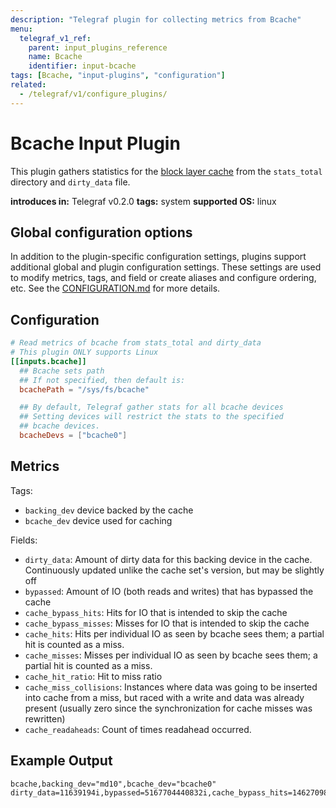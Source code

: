 ```yaml
---
description: "Telegraf plugin for collecting metrics from Bcache"
menu:
  telegraf_v1_ref:
    parent: input_plugins_reference
    name: Bcache
    identifier: input-bcache
tags: [Bcache, "input-plugins", "configuration"]
related:
  - /telegraf/v1/configure_plugins/
---
```


# Bcache Input Plugin

This plugin gathers statistics for the [block layer cache](https://docs.kernel.org/admin-guide/bcache.html)
from the `stats_total` directory and `dirty_data` file.

**introduces in:** Telegraf v0.2.0
**tags:** system
**supported OS:** linux

[bcache]: https://docs.kernel.org/admin-guide/bcache.html

## Global configuration options <!-- @/docs/includes/plugin_config.md -->

In addition to the plugin-specific configuration settings, plugins support
additional global and plugin configuration settings. These settings are used to
modify metrics, tags, and field or create aliases and configure ordering, etc.
See the [CONFIGURATION.md](/telegraf/v1/configuration/#plugins) for more details.

[CONFIGURATION.md]: ../../../docs/CONFIGURATION.md#plugins

## Configuration

```toml @sample.conf
# Read metrics of bcache from stats_total and dirty_data
# This plugin ONLY supports Linux
[[inputs.bcache]]
  ## Bcache sets path
  ## If not specified, then default is:
  bcachePath = "/sys/fs/bcache"

  ## By default, Telegraf gather stats for all bcache devices
  ## Setting devices will restrict the stats to the specified
  ## bcache devices.
  bcacheDevs = ["bcache0"]
```

## Metrics

Tags:

- `backing_dev` device backed by the cache
- `bcache_dev` device used for caching

Fields:

- `dirty_data`: Amount of dirty data for this backing device in the cache.
  Continuously updated unlike the cache set's version, but may be slightly off
- `bypassed`: Amount of IO (both reads and writes) that has bypassed the cache
- `cache_bypass_hits`:  Hits for IO that is intended to skip the cache
- `cache_bypass_misses`:  Misses for IO that is intended to skip the cache
- `cache_hits`: Hits per individual IO as seen by bcache sees them; a
  partial hit is counted as a miss.
- `cache_misses`: Misses per individual IO as seen by bcache sees them; a
  partial hit is counted as a miss.
- `cache_hit_ratio`: Hit to miss ratio
- `cache_miss_collisions`: Instances where data was going to be inserted into
  cache from a miss, but raced with a write and data was already present
  (usually zero since the synchronization for cache misses was rewritten)
- `cache_readaheads`: Count of times readahead occurred.

## Example Output

```text
bcache,backing_dev="md10",bcache_dev="bcache0" dirty_data=11639194i,bypassed=5167704440832i,cache_bypass_hits=146270986i,cache_bypass_misses=0i,cache_hit_ratio=90i,cache_hits=511941651i,cache_miss_collisions=157678i,cache_misses=50647396i,cache_readaheads=0i
```
